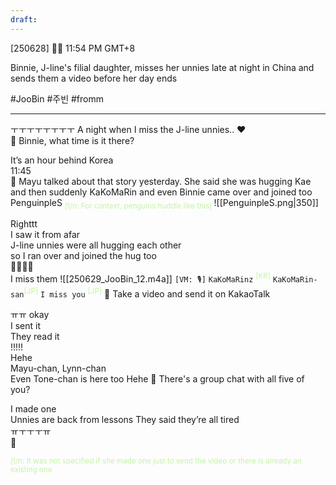```yaml
---
draft:
---
```

[250628] 🐣💭 11:54 PM GMT+8

Binnie, J-line's filial daughter, misses her unnies late at night in China and sends them a video before her day ends

#JooBin #주빈 #fromm
___
ㅜㅜㅜㅜㅜㅜㅜㅜ
A night when I miss the J-line unnies..
❤️  
🫧 Binnie, what time is it there?

It’s an hour behind Korea  
11:45  
🫧 Mayu talked about that story yesterday. She said she was hugging Kae and then suddenly KaKoMaRin and even Binnie came over and joined too
PenguinpleS
<sub><font color="#c3f4a5">[t/n: For context, penguins huddle like this] </font></sub>
![[PenguinpleS.png|350]]


Righttt  
I saw it from afar  
J-line unnies were all hugging each other  
so I ran over and joined the hug too  
🫶🏻🫶🏻  
I miss them
![[250629_JooBin_12.m4a]]
`[VM: 🎙️]` 
`KaKoMaRinz` <sup><font color="#c3f4a5">[KR]</font></sup>
`KaKoMaRin-san`<sup><font color="#c3f4a5">[JP]</font></sup>
`I miss you` <sup><font color="#c3f4a5">[JP]</font></sup>
🫧 Take a video and send it on KakaoTalk

ㅠㅠ okay  
I sent it  
They read it  
!!!!!  
Hehe  
Mayu-chan, Lynn-chan  
Even Tone-chan is here too
Hehe
🫧 There's a group chat with all five of you?

I made one  
Unnies are back from lessons
They said they’re all tired  
  ㅠㅜㅜㅜㅠ  
🥹

<sup><font color="#c3f4a5">[t/n: It was not specified if she made one just to send the video or there is already an existing one</font></sup>
